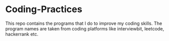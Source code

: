 # Coding-Practices
This repo contains the programs that I do to improve my coding skills. The program names are taken from coding platforms like interviewbit, leetcode, hackerrank etc.
